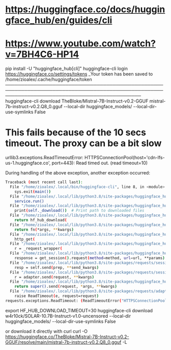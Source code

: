 # https://huggingface.co/docs/huggingface_hub/en/guides/cli
# https://www.youtube.com/watch?v=7BH4C6-HP14

pip install -U "huggingface_hub[cli]"
huggingface-cli login
https://huggingface.co/settings/tokens
  _Your token has been saved to /home/zioalex/.cache/huggingface/token
                                                                                                                                                                                                                                                                                      ───────────────────────────────────────────────────────────────────────────────────────────────────────────────────────────────────────────────
huggingface-cli download TheBloke/Mistral-7B-Instruct-v0.2-GGUF mistral-7b-instruct-v0.2.Q8_0.gguf --local-dir  huggingface_models/ --local-dir-use-symlinks False
# This fails because of the 10 secs timeout. The proxy can be a bit slow
urllib3.exceptions.ReadTimeoutError: HTTPSConnectionPool(host='cdn-lfs-us-1.huggingface.co', port=443): Read timed out. (read timeout=10)

During handling of the above exception, another exception occurred:

````bash
Traceback (most recent call last):
  File "/home/zioalex/.local/bin/huggingface-cli", line 8, in <module>
    sys.exit(main())
  File "/home/zioalex/.local/lib/python3.8/site-packages/huggingface_hub/commands/huggingface_cli.py", line 49, in main
    service.run()
  File "/home/zioalex/.local/lib/python3.8/site-packages/huggingface_hub/commands/download.py", line 161, in run
    print(self._download())  # Print path to downloaded files
  File "/home/zioalex/.local/lib/python3.8/site-packages/huggingface_hub/commands/download.py", line 180, in _download
    return hf_hub_download(
  File "/home/zioalex/.local/lib/python3.8/site-packages/huggingface_hub/utils/_validators.py", line 119, in _inner_fn
    return fn(*args, **kwargs)
  File "/home/zioalex/.local/lib/python3.8/site-packages/huggingface_hub/file_download.py", line 1492, in hf_hub_download
    http_get(
  File "/home/zioalex/.local/lib/python3.8/site-packages/huggingface_hub/file_download.py", line 456, in http_get
    r = _request_wrapper(
  File "/home/zioalex/.local/lib/python3.8/site-packages/huggingface_hub/file_download.py", line 392, in _request_wrapper
    response = get_session().request(method=method, url=url, **params)
  File "/home/zioalex/.local/lib/python3.8/site-packages/requests/sessions.py", line 589, in request
    resp = self.send(prep, **send_kwargs)
  File "/home/zioalex/.local/lib/python3.8/site-packages/requests/sessions.py", line 703, in send
    r = adapter.send(request, **kwargs)
  File "/home/zioalex/.local/lib/python3.8/site-packages/huggingface_hub/utils/_http.py", line 68, in send
    return super().send(request, *args, **kwargs)
  File "/home/zioalex/.local/lib/python3.8/site-packages/requests/adapters.py", line 532, in send
    raise ReadTimeout(e, request=request)
requests.exceptions.ReadTimeout: (ReadTimeoutError("HTTPSConnectionPool(host='cdn-lfs-us-1.huggingface.co', port=443): Read timed out. (read timeout=10)"), '(Request ID: a33d910c-84c6-4514-8362-c705e2039d38)')
````
export HF_HUB_DOWNLOAD_TIMEOUT=30
huggingface-cli download  w4r10ck/SOLAR-10.7B-Instruct-v1.0-uncensored --local-dir  huggingface_models/ --local-dir-use-symlinks False

or download it directly with curl
curl -O  https://huggingface.co/TheBloke/Mistral-7B-Instruct-v0.2-GGUF/resolve/main/mistral-7b-instruct-v0.2.Q8_0.gguf -L